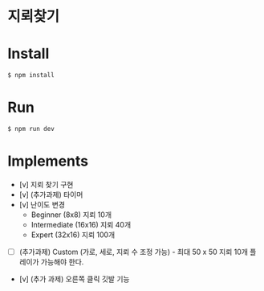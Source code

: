 # 지뢰찾기

# Install

```bash
$ npm install
```

# Run

```bash
$ npm run dev
```

# Implements

-   [v] 지뢰 찾기 구현
-   [v] (추가과제) 타이머
-   [v] 난이도 변경
    -   Beginner (8x8) 지뢰 10개
    -   Intermediate (16x16) 지뢰 40개
    -   Expert (32x16) 지뢰 100개
-   [ ] (추가과제) Custom (가로, 세로, 지뢰 수 조정 가능) - 최대 50 x 50 지뢰 10개 플레이가 가능해야 한다.
-   [v] (추가 과제) 오른쪽 클릭 깃발 기능
